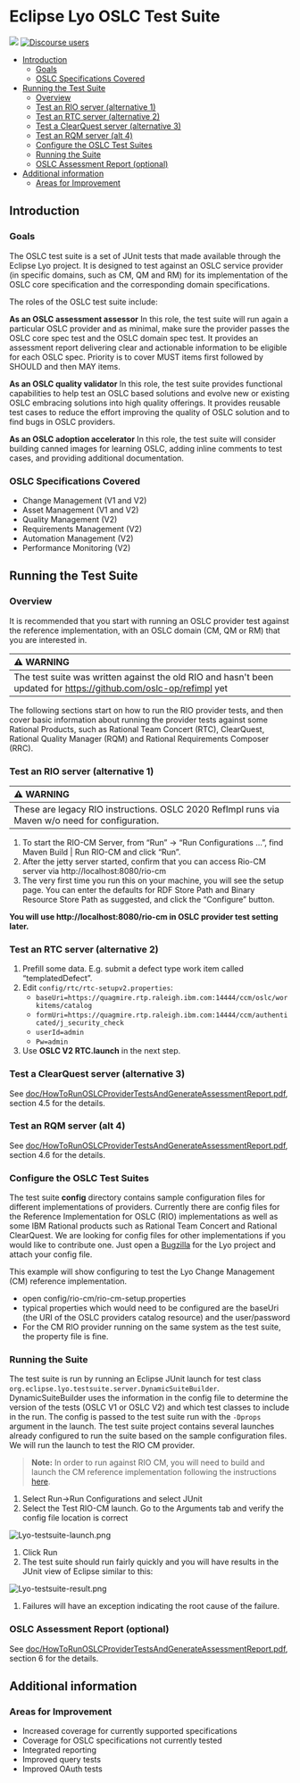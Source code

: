 # Eclipse Lyo OSLC Test Suite

[![](https://img.shields.io/badge/project-Eclipse%20Lyo-blue?color=418eeb)](https://github.com/eclipse/lyo)
[![Discourse users](https://img.shields.io/discourse/users?color=28bd84&server=https%3A%2F%2Fforum.open-services.net%2F)](https://forum.open-services.net/)

- [Introduction](#introduction)
  - [Goals](#goals)
  - [OSLC Specifications Covered](#oslc-specifications-covered)
- [Running the Test Suite](#running-the-test-suite)
  - [Overview](#overview)
  - [Test an RIO server (alternative 1)](#test-an-rio-server-alternative-1)
  - [Test an RTC server (alternative 2)](#test-an-rtc-server-alternative-2)
  - [Test a ClearQuest server (alternative 3)](#test-a-clearquest-server-alternative-3)
  - [Test an RQM server (alt 4)](#test-an-rqm-server-alt-4)
  - [Configure the OSLC Test Suites](#configure-the-oslc-test-suites)
  - [Running the Suite](#running-the-suite)
  - [OSLC Assessment Report (optional)](#oslc-assessment-report-optional)
- [Additional information](#additional-information)
  - [Areas for Improvement](#areas-for-improvement)

## Introduction

### Goals

The OSLC test suite is a set of JUnit tests that made available through the Eclipse Lyo project. It is designed to test against an OSLC service provider (in specific domains, such as CM, QM and RM) for its implementation of the OSLC core specification and the corresponding domain specifications.

The roles of the OSLC test suite include:

**As an OSLC assessment assessor**
In this role, the test suite will run again a particular OSLC provider and as minimal, make sure the provider passes the OSLC core spec test and the OSLC domain spec test. It provides an assessment report delivering clear and actionable information to be eligible for each OSLC spec. Priority is to cover MUST items first followed by SHOULD and then MAY items.   

**As an OSLC quality validator**
In this role, the test suite provides functional capabilities to help test an OSLC based solutions and evolve new or existing OSLC embracing solutions into high quality offerings. It provides reusable test cases to reduce the effort improving the quality of OSLC solution and to find bugs in OSLC providers.

**As an OSLC adoption accelerator**
In this role, the test suite will consider building canned images for learning OSLC, adding inline comments to test cases, and providing additional documentation.

### OSLC Specifications Covered

-   Change Management (V1 and V2)
-   Asset Management (V1 and V2)
-   Quality Management (V2)
-   Requirements Management (V2)
-   Automation Management (V2)
-   Performance Monitoring (V2)

## Running the Test Suite

### Overview

It is recommended that you start with running an OSLC provider test against the reference implementation, with an OSLC domain (CM, QM or RM) that you are interested in.

| :warning: WARNING                                             |
|:--------------------------------------------------------------|
| The test suite was written against the old RIO and hasn't been updated for https://github.com/oslc-op/refimpl yet |

The following sections start on how to run the RIO provider tests, and then cover basic information about running the provider tests against some Rational Products, such as Rational Team Concert (RTC), ClearQuest, Rational Quality Manager (RQM) and Rational Requirements Composer (RRC). 

### Test an RIO server (alternative 1)

| :warning: WARNING                                             |
|:--------------------------------------------------------------|
| These are legacy RIO instructions. OSLC 2020 RefImpl runs via Maven w/o need for configuration. |

1. To start the RIO-CM Server, from “Run” -> “Run Configurations …”, find Maven Build | Run RIO-CM and click “Run”.
1. After the jetty server started, confirm that you can access Rio-CM server via 
http://localhost:8080/rio-cm
1. The very first time you run this on your machine, you will see the setup page. You can enter the defaults for RDF Store Path and Binary Resource Store Path as suggested, and click the “Configure” button. 

**You will use http://localhost:8080/rio-cm in OSLC provider test setting later.**

### Test an RTC server (alternative 2)

1. Prefill some data. E.g. submit a defect type work item called “templatedDefect”.
1. Edit `config/rtc/rtc-setupv2.properties`:
   - `baseUri=https://quagmire.rtp.raleigh.ibm.com:14444/ccm/oslc/workitems/catalog`
   - `formUri=https://quagmire.rtp.raleigh.ibm.com:14444/ccm/authenticated/j_security_check`
   - `userId=admin`
   - `Pw=admin`
1. Use **OSLC V2 RTC.launch** in the next step.

### Test a ClearQuest server (alternative 3)

See [doc/HowToRunOSLCProviderTestsAndGenerateAssessmentReport.pdf](doc/HowToRunOSLCProviderTestsAndGenerateAssessmentReport.pdf), section 4.5 for the details.

### Test an RQM server (alt 4)

See [doc/HowToRunOSLCProviderTestsAndGenerateAssessmentReport.pdf](doc/HowToRunOSLCProviderTestsAndGenerateAssessmentReport.pdf), section 4.6 for the details.


### Configure the OSLC Test Suites

The test suite **config** directory contains sample configuration files
for different implementations of providers. Currently there are config
files for the Reference Implementation for OSLC (RIO) implementations as
well as some IBM Rational products such as Rational Team Concert and
Rational ClearQuest. We are looking for config files for other
implementations if you would like to contribute one. Just open a
[Bugzilla](http://bugs.eclipse.org) for the Lyo project and attach your
config file.

This example will show configuring to test the Lyo Change Management
(CM) reference implementation.

-   open config/rio-cm/rio-cm-setup.properties
-   typical properties which would need to be configured are the baseUri
    (the URI of the OSLC providers catalog resource) and the
    user/password
-   For the CM RIO provider running on the same system as the test
    suite, the property file is fine.

### Running the Suite

The test suite is run by running an Eclipse JUnit launch for test class
`org.eclipse.lyo.testsuite.server.DynamicSuiteBuilder`.
DynamicSuiteBuilder uses the information in the config file to determine
the version of the tests (OSLC V1 or OSLC V2) and which test classes to
include in the run. The config is passed to the test suite run with the
`-Dprops` argument in the launch. The test suite project contains
several launches already configured to run the suite based on the sample
configuration files. We will run the launch to test the RIO CM provider.


> **Note:** In order to run against RIO CM, you will need to build and
> launch the CM reference implementation following the instructions
> [here](http://wiki.eclipse.org/Lyo/BuildRIO).


1.   Select Run-&gt;Run Configurations and select JUnit
2.   Select the Test RIO-CM launch. Go to the Arguments tab and verify
    the config file location is correct

![](doc/img/3-Lyo-testsuite-launch.png "Lyo-testsuite-launch.png")

1.   Click Run
2.   The test suite should run fairly quickly and you will have results
    in the JUnit view of Eclipse similar to this:

![](doc/img/4-Lyo-testsuite-result.png "Lyo-testsuite-result.png")

1.   Failures will have an exception indicating the root cause of the
    failure.

### OSLC Assessment Report (optional)

See [doc/HowToRunOSLCProviderTestsAndGenerateAssessmentReport.pdf](doc/HowToRunOSLCProviderTestsAndGenerateAssessmentReport.pdf), section 6 for the details.

## Additional information

### Areas for Improvement

-   Increased coverage for currently supported specifications
-   Coverage for OSLC specifications not currently tested
-   Integrated reporting
-   Improved query tests
-   Improved OAuth tests